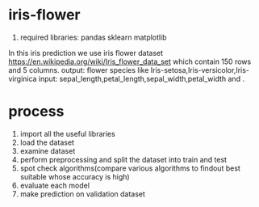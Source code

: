 # iris-flower

1. required libraries:
pandas
sklearn
matplotlib

In this iris prediction we use iris flower dataset https://en.wikipedia.org/wiki/Iris_flower_data_set which contain 150 rows and 5 columns.
output: flower species like Iris-setosa,Iris-versicolor,Iris-virginica
input:  sepal_length,petal_length,sepal_width,petal_width and .

# process
1. import all the useful libraries
2. load the dataset
3. examine dataset
4. perform preprocessing and split the dataset into train and test
5. spot check algorithms(compare various algorithms to findout best suitable whose accuracy is high)
6. evaluate each model
7. make prediction on validation dataset
